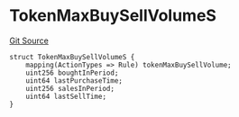 # TokenMaxBuySellVolumeS
[Git Source](https://github.com/thrackle-io/tron/blob/9006c7893599df6faee125cfb638dc80c156ce12/src/client/token/handler/diamond/RuleStorage.sol)


```solidity
struct TokenMaxBuySellVolumeS {
    mapping(ActionTypes => Rule) tokenMaxBuySellVolume;
    uint256 boughtInPeriod;
    uint64 lastPurchaseTime;
    uint256 salesInPeriod;
    uint64 lastSellTime;
}
```

